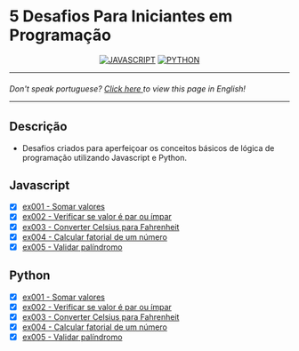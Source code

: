 # 5 Desafios Para Iniciantes em Programação

<div align="center">

[![JAVASCRIPT](https://img.shields.io/badge/JavaScript-F7DF1E?style=for-the-badge&logo=javascript&logoColor=black)]()
[![PYTHON](https://img.shields.io/badge/Python-14354C?style=for-the-badge&logo=python&logoColor=white)]()

</div>

---

<h6>Don't speak portuguese? <a href="https://github.com/naycorrea/desafios-iniciantes/blob/main/README-en.md">Click here </a> to view this page in English!

---

## Descrição

- Desafios criados para aperfeiçoar os conceitos básicos de lógica de programação utilizando Javascript e Python.

## Javascript

- [x] <a href="https://github.com/naycorrea/desafios-iniciantes/blob/main/ex001-sum/index.js" rel="nofollow">ex001 - Somar valores</a>
- [x] <a href="https://github.com/naycorrea/desafios-iniciantes/blob/main/ex002-checkOddOrEven/index.js" rel="nofollow">ex002 - Verificar se valor é par ou ímpar</a>
- [x] <a href="https://github.com/naycorrea/desafios-iniciantes/blob/main/ex003-celsiusToFahrenheit/index.js" rel="nofollow">ex003 - Converter Celsius para Fahrenheit</a>
- [x] <a href="https://github.com/naycorrea/desafios-iniciantes/blob/main/ex004-factorial/index.js" rel="nofollow">ex004 - Calcular fatorial de um número</a>
- [x] <a href="" rel="nofollow">ex005 - Validar palíndromo</a>

## Python

- [x] <a href="https://github.com/naycorrea/desafios-iniciantes/blob/main/ex001-sum/main.py" rel="nofollow">ex001 - Somar valores</a>
- [x] <a href="https://github.com/naycorrea/desafios-iniciantes/blob/main/ex002-checkOddOrEven/main.py" rel="nofollow">ex002 - Verificar se valor é par ou ímpar</a>
- [x] <a href="https://github.com/naycorrea/desafios-iniciantes/blob/main/ex003-celsiusToFahrenheit/main.py" rel="nofollow">ex003 - Converter Celsius para Fahrenheit</a>
- [x] <a href="https://github.com/naycorrea/desafios-iniciantes/blob/main/ex004-factorial/main.py" rel="nofollow">ex004 - Calcular fatorial de um número</a>
- [x] <a href="" rel="nofollow">ex005 - Validar palíndromo</a>
